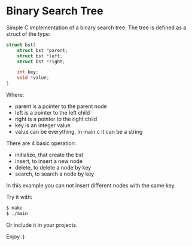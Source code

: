 # Binary Search Tree

Simple C implementation of a binary search tree. 
The tree is defined as a struct of the type: 
```c
struct bst{
    struct bst *parent;
    struct bst *left;
    struct bst *right;

    int key; 
    void *value;
} 
```

Where: 
 - parent is a pointer to the parent node
 - left is a pointer to the left child
 - right is a pointer to the right child 
 - key is an integer value
 - value can be everything. In main.c it can be a string

There are 4 basic operation: 
 - initialize, that create the bst
 - insert, to insert a new node
 - delete, to delete a node by key
 - search, to search a node by key 

In this example you can not insert different nodes with the same key. 

Try it with: 
```bash
$ make 
$ ./main
```

Or include it in your projects. 

Enjoy :) 